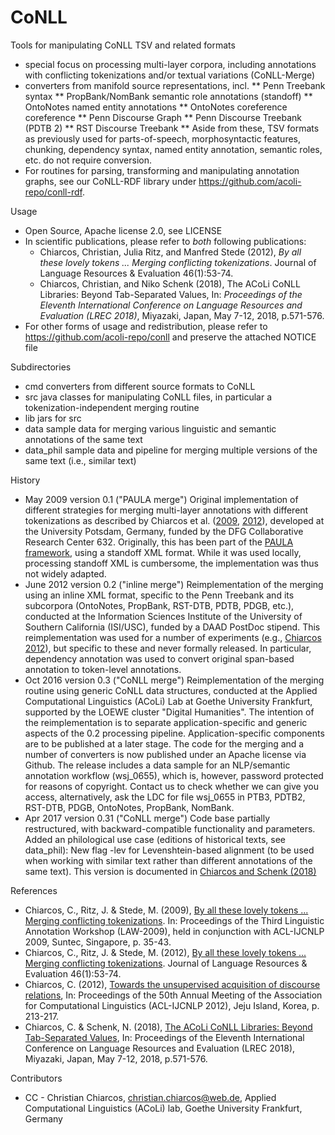 
# CoNLL
Tools for manipulating CoNLL TSV and related formats
* special focus on processing multi-layer corpora, including annotations with conflicting tokenizations and/or textual variations (CoNLL-Merge)
* converters from manifold source representations, incl.
** Penn Treebank syntax
** PropBank/NomBank semantic role annotations (standoff)
** OntoNotes named entity annotations
** OntoNotes coreference coreference
** Penn Discourse Graph
** Penn Discourse Treebank (PDTB 2)
** RST Discourse Treebank
** Aside from these, TSV formats as previously used for parts-of-speech, morphosyntactic features, chunking, dependency syntax, named entity annotation, semantic roles, etc. do not require conversion.
* For routines for parsing, transforming and manipulating annotation graphs, see our CoNLL-RDF library under https://github.com/acoli-repo/conll-rdf.

Usage
* Open Source, Apache license 2.0, see LICENSE
* In scientific publications, please refer to *both* following publications:
  * Chiarcos, Christian, Julia Ritz, and Manfred Stede (2012), <i>By all these lovely tokens ... Merging conflicting tokenizations</i>. Journal of Language Resources & Evaluation  46(1):53-74.
  * Chiarcos, Christian, and Niko Schenk (2018), The ACoLi CoNLL Libraries: Beyond Tab-Separated Values, In: <i>Proceedings of the Eleventh International Conference on Language Resources and Evaluation (LREC 2018)</i>, Miyazaki, Japan, May 7-12, 2018, p.571-576.
* For other forms of usage and redistribution, please refer to https://github.com/acoli-repo/conll and preserve the attached NOTICE file

Subdirectories
* cmd converters from different source formats to CoNLL
* src java classes for manipulating CoNLL files, in particular a tokenization-independent merging routine
* lib jars for src
* data sample data for merging various linguistic and semantic annotations of the same text
* data_phil sample data and pipeline for merging multiple versions of the same text (i.e., similar text)

History
* May 2009 version 0.1 ("PAULA merge")
  Original implementation of different strategies for merging multi-layer annotations with different tokenizations as described by   Chiarcos et al. ([2009](https://aclanthology.coli.uni-saarland.de/papers/W09-3005/w09-3005), [2012](https://link.springer.com/article/10.1007/s10579-011-9161-0)), developed at the University Potsdam, Germany, funded by the DFG Collaborative Research Center 632.  Originally, this has been part of the [PAULA framework](https://www.sfb632.uni-potsdam.de/paula.html), using a standoff XML format.   While it was used locally, processing standoff XML is cumbersome, the implementation was thus not widely adapted.
* June 2012 version 0.2 ("inline merge")
  Reimplementation of the merging using an inline XML format, specific to the Penn Treebank and its subcorpora (OntoNotes, PropBank,   RST-DTB, PDTB, PDGB, etc.), conducted at the Information Sciences Institute of the University of Southern California (ISI/USC),   funded by a DAAD PostDoc stipend.
  This reimplementation was used for a number of experiments (e.g., [Chiarcos 2012](https://aclanthology.coli.uni-saarland.de/papers/P12-2042/p12-2042)), but specific to these and never formally released.   In particular, dependency annotation was used to convert original span-based annotation to token-level annotations.
* Oct 2016 version 0.3 ("CoNLL merge")
  Reimplementation of the merging routine using generic CoNLL data structures, conducted at the Applied Computational Linguistics   (ACoLi) Lab at Goethe University Frankfurt, supported by the LOEWE cluster "Digital Humanities". The intention of the reimplementation  is to separate application-specific and generic aspects of the 0.2 processing pipeline. Application-specific components are to be  published at a later stage.
  The code for the merging and a number of converters is now published under an Apache license via Github. The release includes a  data sample for an NLP/semantic annotation workflow (wsj_0655), which is, however, password protected for reasons of copyright.   Contact us to check whether we can give you access, alternatively, ask the LDC for file wsj_0655 in PTB3, PDTB2, RST-DTB, PDGB, 
  OntoNotes, PropBank, NomBank.
* Apr 2017 version 0.31 ("CoNLL merge")
  Code base partially restructured, with backward-compatible functionality and parameters. Added an philological use case (editions of   historical texts, see data_phil): New flag -lev for Levenshtein-based alignment (to be used when working with similar text rather   than different annotations of the same text).
  This version is documented in [Chiarcos and Schenk (2018)](http://www.lrec-conf.org/proceedings/lrec2018/pdf/869.pdf)
  
References
* Chiarcos, C., Ritz, J. & Stede, M. (2009), [By all these lovely tokens ... Merging conflicting tokenizations](https://aclanthology.coli.uni-saarland.de/papers/W09-3005/w09-3005). In: Proceedings of the Third Linguistic Annotation Workshop (LAW-2009), held in conjunction with ACL-IJCNLP 2009, Suntec, Singapore, p. 35-43.
* Chiarcos, C., Ritz, J. & Stede, M. (2012), [By all these lovely tokens ... Merging conflicting tokenizations](https://link.springer.com/article/10.1007/s10579-011-9161-0). Journal of Language Resources & Evaluation  46(1):53-74.
* Chiarcos, C. (2012), [Towards the unsupervised acquisition of discourse relations](https://aclanthology.coli.uni-saarland.de/papers/P12-2042/p12-2042), In: Proceedings of the 50th Annual Meeting of the Association for Computational Linguistics (ACL-IJCNLP 2012), Jeju Island, Korea, p. 213-217.
* Chiarcos, C. & Schenk, N. (2018), [The ACoLi CoNLL Libraries: Beyond Tab-Separated Values](http://www.lrec-conf.org/proceedings/lrec2018/pdf/869.pdf), In: Proceedings of the Eleventh International Conference on Language Resources and Evaluation (LREC 2018), Miyazaki, Japan, May 7-12, 2018, p.571-576.

Contributors
* CC - Christian Chiarcos, christian.chiarcos@web.de, Applied Computational Linguistics (ACoLi) lab, Goethe University Frankfurt, Germany
